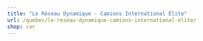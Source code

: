 ```yaml
---
title: "Le Réseau Dynamique - Camions International Élite"
url: /quebec/le-reseau-dynamique-camions-international-elite/
shop: car
---
```

